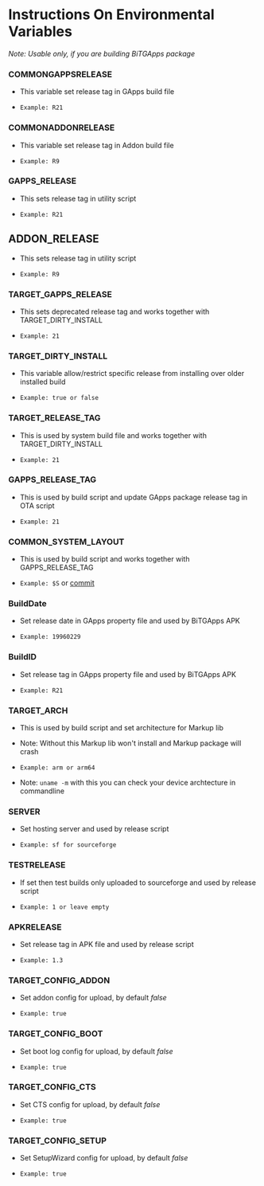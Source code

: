 # Instructions On Environmental Variables

_Note: Usable only, if you are building BiTGApps package_

### COMMONGAPPSRELEASE

* This variable set release tag in GApps build file

* `Example: R21`

### COMMONADDONRELEASE

* This variable set release tag in Addon build file

* `Example: R9`

### GAPPS_RELEASE

* This sets release tag in utility script

* `Example: R21`

## ADDON_RELEASE

* This sets release tag in utility script

* `Example: R9`

### TARGET_GAPPS_RELEASE

* This sets deprecated release tag and works together with TARGET_DIRTY_INSTALL

* `Example: 21`

### TARGET_DIRTY_INSTALL

* This variable allow/restrict specific release from installing over older installed build

* `Example: true or false`

### TARGET_RELEASE_TAG

* This is used by system build file and works together with TARGET_DIRTY_INSTALL

* `Example: 21`

### GAPPS_RELEASE_TAG

* This is used by build script and update GApps package release tag in OTA script

* `Example: 21`

### COMMON_SYSTEM_LAYOUT

* This is used by build script and works together with GAPPS_RELEASE_TAG

* `Example: $S` or [commit](https://github.com/BiTGApps/BiTGApps-Build/commit/7e38891fe62b2bb02c0ec02a132d9995cbfc70fb)

### BuildDate

* Set release date in GApps property file and used by BiTGApps APK

* `Example: 19960229`

### BuildID

* Set release tag in GApps property file and used by BiTGApps APK

* `Example: R21`

### TARGET_ARCH

* This is used by build script and set architecture for Markup lib

* Note: Without this Markup lib won't install and Markup package will crash

* `Example: arm or arm64`

* Note: `uname -m` with this you can check your device archtecture in commandline

### SERVER

* Set hosting server and used by release script

* `Example: sf for sourceforge`

### TESTRELEASE

* If set then test builds only uploaded to sourceforge and used by release script

* `Example: 1 or leave empty`

### APKRELEASE

* Set release tag in APK file and used by release script

* `Example: 1.3`

### TARGET_CONFIG_ADDON

* Set addon config for upload, by default _false_

* `Example: true`

### TARGET_CONFIG_BOOT

* Set boot log config for upload, by default _false_

* `Example: true`

### TARGET_CONFIG_CTS

* Set CTS config for upload, by default _false_

* `Example: true`

### TARGET_CONFIG_SETUP

* Set SetupWizard config for upload, by default _false_

* `Example: true`
